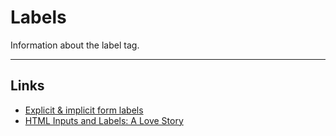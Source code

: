 # Labels

Information about the label tag.

---

## Links

- [Explicit & implicit form labels](https://www.accessibilityoz.com/resources/videos/explicit-implicit-form-labels/)
- [HTML Inputs and Labels: A Love Story](https://css-tricks.com/html-inputs-and-labels-a-love-story/)